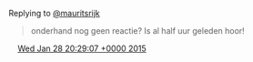 Replying to [@mauritsrijk](https://twitter.com/DromerDenker/status/560527109496795136)

> onderhand nog geen reactie? Is al half uur geleden hoor\!

<img src="../../media/tweet.ico" width="12" /> [Wed Jan 28 20:29:07 +0000 2015](https://twitter.com/DromerDenker/status/560535062459199488)
